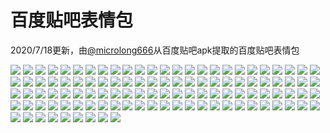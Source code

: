 # 百度贴吧表情包

2020/7/18更新，由[@microlong666](https://github.com/microlong666)从百度贴吧apk提取的百度贴吧表情包

![](https://cdn.jsdelivr.net/gh/2x-ercha/twikoo-magic/image/Tieba-New/image_emoticon.png)
![](https://cdn.jsdelivr.net/gh/2x-ercha/twikoo-magic/image/Tieba-New/image_emoticon10.png)
![](https://cdn.jsdelivr.net/gh/2x-ercha/twikoo-magic/image/Tieba-New/image_emoticon100.png)
![](https://cdn.jsdelivr.net/gh/2x-ercha/twikoo-magic/image/Tieba-New/image_emoticon101.png)
![](https://cdn.jsdelivr.net/gh/2x-ercha/twikoo-magic/image/Tieba-New/image_emoticon102.png)
![](https://cdn.jsdelivr.net/gh/2x-ercha/twikoo-magic/image/Tieba-New/image_emoticon103.png)
![](https://cdn.jsdelivr.net/gh/2x-ercha/twikoo-magic/image/Tieba-New/image_emoticon104.png)
![](https://cdn.jsdelivr.net/gh/2x-ercha/twikoo-magic/image/Tieba-New/image_emoticon105.png)
![](https://cdn.jsdelivr.net/gh/2x-ercha/twikoo-magic/image/Tieba-New/image_emoticon106.png)
![](https://cdn.jsdelivr.net/gh/2x-ercha/twikoo-magic/image/Tieba-New/image_emoticon107.png)
![](https://cdn.jsdelivr.net/gh/2x-ercha/twikoo-magic/image/Tieba-New/image_emoticon108.png)
![](https://cdn.jsdelivr.net/gh/2x-ercha/twikoo-magic/image/Tieba-New/image_emoticon109.png)
![](https://cdn.jsdelivr.net/gh/2x-ercha/twikoo-magic/image/Tieba-New/image_emoticon11.png)
![](https://cdn.jsdelivr.net/gh/2x-ercha/twikoo-magic/image/Tieba-New/image_emoticon110.png)
![](https://cdn.jsdelivr.net/gh/2x-ercha/twikoo-magic/image/Tieba-New/image_emoticon111.png)
![](https://cdn.jsdelivr.net/gh/2x-ercha/twikoo-magic/image/Tieba-New/image_emoticon112.png)
![](https://cdn.jsdelivr.net/gh/2x-ercha/twikoo-magic/image/Tieba-New/image_emoticon113.png)
![](https://cdn.jsdelivr.net/gh/2x-ercha/twikoo-magic/image/Tieba-New/image_emoticon114.png)
![](https://cdn.jsdelivr.net/gh/2x-ercha/twikoo-magic/image/Tieba-New/image_emoticon115.png)
![](https://cdn.jsdelivr.net/gh/2x-ercha/twikoo-magic/image/Tieba-New/image_emoticon116.png)
![](https://cdn.jsdelivr.net/gh/2x-ercha/twikoo-magic/image/Tieba-New/image_emoticon117.png)
![](https://cdn.jsdelivr.net/gh/2x-ercha/twikoo-magic/image/Tieba-New/image_emoticon118.png)
![](https://cdn.jsdelivr.net/gh/2x-ercha/twikoo-magic/image/Tieba-New/image_emoticon119.png)
![](https://cdn.jsdelivr.net/gh/2x-ercha/twikoo-magic/image/Tieba-New/image_emoticon12.png)
![](https://cdn.jsdelivr.net/gh/2x-ercha/twikoo-magic/image/Tieba-New/image_emoticon120.png)
![](https://cdn.jsdelivr.net/gh/2x-ercha/twikoo-magic/image/Tieba-New/image_emoticon121.png)
![](https://cdn.jsdelivr.net/gh/2x-ercha/twikoo-magic/image/Tieba-New/image_emoticon122.png)
![](https://cdn.jsdelivr.net/gh/2x-ercha/twikoo-magic/image/Tieba-New/image_emoticon123.png)
![](https://cdn.jsdelivr.net/gh/2x-ercha/twikoo-magic/image/Tieba-New/image_emoticon124.png)
![](https://cdn.jsdelivr.net/gh/2x-ercha/twikoo-magic/image/Tieba-New/image_emoticon13.png)
![](https://cdn.jsdelivr.net/gh/2x-ercha/twikoo-magic/image/Tieba-New/image_emoticon14.png)
![](https://cdn.jsdelivr.net/gh/2x-ercha/twikoo-magic/image/Tieba-New/image_emoticon15.png)
![](https://cdn.jsdelivr.net/gh/2x-ercha/twikoo-magic/image/Tieba-New/image_emoticon16.png)
![](https://cdn.jsdelivr.net/gh/2x-ercha/twikoo-magic/image/Tieba-New/image_emoticon17.png)
![](https://cdn.jsdelivr.net/gh/2x-ercha/twikoo-magic/image/Tieba-New/image_emoticon18.png)
![](https://cdn.jsdelivr.net/gh/2x-ercha/twikoo-magic/image/Tieba-New/image_emoticon19.png)
![](https://cdn.jsdelivr.net/gh/2x-ercha/twikoo-magic/image/Tieba-New/image_emoticon2.png)
![](https://cdn.jsdelivr.net/gh/2x-ercha/twikoo-magic/image/Tieba-New/image_emoticon20.png)
![](https://cdn.jsdelivr.net/gh/2x-ercha/twikoo-magic/image/Tieba-New/image_emoticon21.png)
![](https://cdn.jsdelivr.net/gh/2x-ercha/twikoo-magic/image/Tieba-New/image_emoticon22.png)
![](https://cdn.jsdelivr.net/gh/2x-ercha/twikoo-magic/image/Tieba-New/image_emoticon23.png)
![](https://cdn.jsdelivr.net/gh/2x-ercha/twikoo-magic/image/Tieba-New/image_emoticon24.png)
![](https://cdn.jsdelivr.net/gh/2x-ercha/twikoo-magic/image/Tieba-New/image_emoticon25.png)
![](https://cdn.jsdelivr.net/gh/2x-ercha/twikoo-magic/image/Tieba-New/image_emoticon26.png)
![](https://cdn.jsdelivr.net/gh/2x-ercha/twikoo-magic/image/Tieba-New/image_emoticon27.png)
![](https://cdn.jsdelivr.net/gh/2x-ercha/twikoo-magic/image/Tieba-New/image_emoticon28.png)
![](https://cdn.jsdelivr.net/gh/2x-ercha/twikoo-magic/image/Tieba-New/image_emoticon29.png)
![](https://cdn.jsdelivr.net/gh/2x-ercha/twikoo-magic/image/Tieba-New/image_emoticon3.png)
![](https://cdn.jsdelivr.net/gh/2x-ercha/twikoo-magic/image/Tieba-New/image_emoticon30.png)
![](https://cdn.jsdelivr.net/gh/2x-ercha/twikoo-magic/image/Tieba-New/image_emoticon31.png)
![](https://cdn.jsdelivr.net/gh/2x-ercha/twikoo-magic/image/Tieba-New/image_emoticon32.png)
![](https://cdn.jsdelivr.net/gh/2x-ercha/twikoo-magic/image/Tieba-New/image_emoticon33.png)
![](https://cdn.jsdelivr.net/gh/2x-ercha/twikoo-magic/image/Tieba-New/image_emoticon34.png)
![](https://cdn.jsdelivr.net/gh/2x-ercha/twikoo-magic/image/Tieba-New/image_emoticon35.png)
![](https://cdn.jsdelivr.net/gh/2x-ercha/twikoo-magic/image/Tieba-New/image_emoticon36.png)
![](https://cdn.jsdelivr.net/gh/2x-ercha/twikoo-magic/image/Tieba-New/image_emoticon37.png)
![](https://cdn.jsdelivr.net/gh/2x-ercha/twikoo-magic/image/Tieba-New/image_emoticon38.png)
![](https://cdn.jsdelivr.net/gh/2x-ercha/twikoo-magic/image/Tieba-New/image_emoticon39.png)
![](https://cdn.jsdelivr.net/gh/2x-ercha/twikoo-magic/image/Tieba-New/image_emoticon4.png)
![](https://cdn.jsdelivr.net/gh/2x-ercha/twikoo-magic/image/Tieba-New/image_emoticon40.png)
![](https://cdn.jsdelivr.net/gh/2x-ercha/twikoo-magic/image/Tieba-New/image_emoticon41.png)
![](https://cdn.jsdelivr.net/gh/2x-ercha/twikoo-magic/image/Tieba-New/image_emoticon42.png)
![](https://cdn.jsdelivr.net/gh/2x-ercha/twikoo-magic/image/Tieba-New/image_emoticon43.png)
![](https://cdn.jsdelivr.net/gh/2x-ercha/twikoo-magic/image/Tieba-New/image_emoticon44.png)
![](https://cdn.jsdelivr.net/gh/2x-ercha/twikoo-magic/image/Tieba-New/image_emoticon45.png)
![](https://cdn.jsdelivr.net/gh/2x-ercha/twikoo-magic/image/Tieba-New/image_emoticon46.png)
![](https://cdn.jsdelivr.net/gh/2x-ercha/twikoo-magic/image/Tieba-New/image_emoticon47.png)
![](https://cdn.jsdelivr.net/gh/2x-ercha/twikoo-magic/image/Tieba-New/image_emoticon48.png)
![](https://cdn.jsdelivr.net/gh/2x-ercha/twikoo-magic/image/Tieba-New/image_emoticon49.png)
![](https://cdn.jsdelivr.net/gh/2x-ercha/twikoo-magic/image/Tieba-New/image_emoticon5.png)
![](https://cdn.jsdelivr.net/gh/2x-ercha/twikoo-magic/image/Tieba-New/image_emoticon50.png)
![](https://cdn.jsdelivr.net/gh/2x-ercha/twikoo-magic/image/Tieba-New/image_emoticon6.png)
![](https://cdn.jsdelivr.net/gh/2x-ercha/twikoo-magic/image/Tieba-New/image_emoticon66.png)
![](https://cdn.jsdelivr.net/gh/2x-ercha/twikoo-magic/image/Tieba-New/image_emoticon67.png)
![](https://cdn.jsdelivr.net/gh/2x-ercha/twikoo-magic/image/Tieba-New/image_emoticon68.png)
![](https://cdn.jsdelivr.net/gh/2x-ercha/twikoo-magic/image/Tieba-New/image_emoticon69.png)
![](https://cdn.jsdelivr.net/gh/2x-ercha/twikoo-magic/image/Tieba-New/image_emoticon7.png)
![](https://cdn.jsdelivr.net/gh/2x-ercha/twikoo-magic/image/Tieba-New/image_emoticon70.png)
![](https://cdn.jsdelivr.net/gh/2x-ercha/twikoo-magic/image/Tieba-New/image_emoticon71.png)
![](https://cdn.jsdelivr.net/gh/2x-ercha/twikoo-magic/image/Tieba-New/image_emoticon72.png)
![](https://cdn.jsdelivr.net/gh/2x-ercha/twikoo-magic/image/Tieba-New/image_emoticon73.png)
![](https://cdn.jsdelivr.net/gh/2x-ercha/twikoo-magic/image/Tieba-New/image_emoticon74.png)
![](https://cdn.jsdelivr.net/gh/2x-ercha/twikoo-magic/image/Tieba-New/image_emoticon75.png)
![](https://cdn.jsdelivr.net/gh/2x-ercha/twikoo-magic/image/Tieba-New/image_emoticon76.png)
![](https://cdn.jsdelivr.net/gh/2x-ercha/twikoo-magic/image/Tieba-New/image_emoticon77.png)
![](https://cdn.jsdelivr.net/gh/2x-ercha/twikoo-magic/image/Tieba-New/image_emoticon78.png)
![](https://cdn.jsdelivr.net/gh/2x-ercha/twikoo-magic/image/Tieba-New/image_emoticon79.png)
![](https://cdn.jsdelivr.net/gh/2x-ercha/twikoo-magic/image/Tieba-New/image_emoticon8.png)
![](https://cdn.jsdelivr.net/gh/2x-ercha/twikoo-magic/image/Tieba-New/image_emoticon80.png)
![](https://cdn.jsdelivr.net/gh/2x-ercha/twikoo-magic/image/Tieba-New/image_emoticon81.png)
![](https://cdn.jsdelivr.net/gh/2x-ercha/twikoo-magic/image/Tieba-New/image_emoticon82.png)
![](https://cdn.jsdelivr.net/gh/2x-ercha/twikoo-magic/image/Tieba-New/image_emoticon83.png)
![](https://cdn.jsdelivr.net/gh/2x-ercha/twikoo-magic/image/Tieba-New/image_emoticon84.png)
![](https://cdn.jsdelivr.net/gh/2x-ercha/twikoo-magic/image/Tieba-New/image_emoticon85.png)
![](https://cdn.jsdelivr.net/gh/2x-ercha/twikoo-magic/image/Tieba-New/image_emoticon86.png)
![](https://cdn.jsdelivr.net/gh/2x-ercha/twikoo-magic/image/Tieba-New/image_emoticon87.png)
![](https://cdn.jsdelivr.net/gh/2x-ercha/twikoo-magic/image/Tieba-New/image_emoticon88.png)
![](https://cdn.jsdelivr.net/gh/2x-ercha/twikoo-magic/image/Tieba-New/image_emoticon89.png)
![](https://cdn.jsdelivr.net/gh/2x-ercha/twikoo-magic/image/Tieba-New/image_emoticon9.png)
![](https://cdn.jsdelivr.net/gh/2x-ercha/twikoo-magic/image/Tieba-New/image_emoticon90.png)
![](https://cdn.jsdelivr.net/gh/2x-ercha/twikoo-magic/image/Tieba-New/image_emoticon91.png)
![](https://cdn.jsdelivr.net/gh/2x-ercha/twikoo-magic/image/Tieba-New/image_emoticon92.png)
![](https://cdn.jsdelivr.net/gh/2x-ercha/twikoo-magic/image/Tieba-New/image_emoticon93.png)
![](https://cdn.jsdelivr.net/gh/2x-ercha/twikoo-magic/image/Tieba-New/image_emoticon94.png)
![](https://cdn.jsdelivr.net/gh/2x-ercha/twikoo-magic/image/Tieba-New/image_emoticon95.png)
![](https://cdn.jsdelivr.net/gh/2x-ercha/twikoo-magic/image/Tieba-New/image_emoticon96.png)
![](https://cdn.jsdelivr.net/gh/2x-ercha/twikoo-magic/image/Tieba-New/image_emoticon97.png)
![](https://cdn.jsdelivr.net/gh/2x-ercha/twikoo-magic/image/Tieba-New/image_emoticon98.png)
![](https://cdn.jsdelivr.net/gh/2x-ercha/twikoo-magic/image/Tieba-New/image_emoticon99.png)
